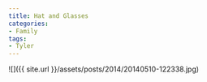 ```yaml
---
title: Hat and Glasses
categories:
- Family
tags:
- Tyler
---
```


![]({{ site.url }}/assets/posts/2014/20140510-122338.jpg)
